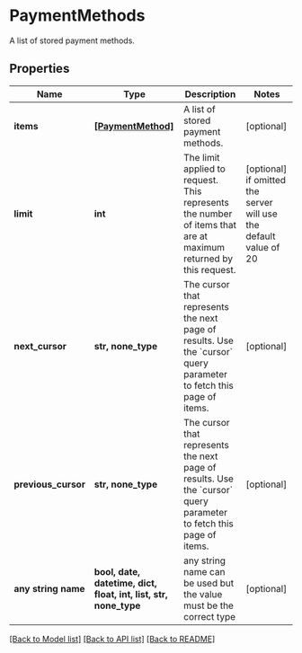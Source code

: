 # PaymentMethods

A list of stored payment methods.

## Properties
Name | Type | Description | Notes
------------ | ------------- | ------------- | -------------
**items** | [**[PaymentMethod]**](PaymentMethod.md) | A list of stored payment methods. | [optional] 
**limit** | **int** | The limit applied to request. This represents the number of items that are at maximum returned by this request. | [optional]  if omitted the server will use the default value of 20
**next_cursor** | **str, none_type** | The cursor that represents the next page of results. Use the &#x60;cursor&#x60; query parameter to fetch this page of items. | [optional] 
**previous_cursor** | **str, none_type** | The cursor that represents the next page of results. Use the &#x60;cursor&#x60; query parameter to fetch this page of items. | [optional] 
**any string name** | **bool, date, datetime, dict, float, int, list, str, none_type** | any string name can be used but the value must be the correct type | [optional]

[[Back to Model list]](../README.md#documentation-for-models) [[Back to API list]](../README.md#documentation-for-api-endpoints) [[Back to README]](../README.md)


